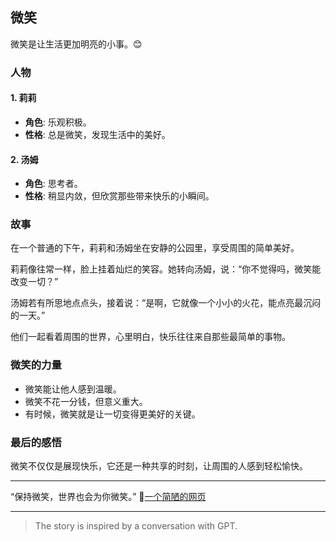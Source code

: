 ## 微笑

微笑是让生活更加明亮的小事。😊

### 人物

#### 1. **莉莉**
- **角色**: 乐观积极。
- **性格**: 总是微笑，发现生活中的美好。

#### 2. **汤姆**
- **角色**: 思考者。
- **性格**: 稍显内敛，但欣赏那些带来快乐的小瞬间。

### 故事

在一个普通的下午，莉莉和汤姆坐在安静的公园里，享受周围的简单美好。

莉莉像往常一样，脸上挂着灿烂的笑容。她转向汤姆，说：“你不觉得吗，微笑能改变一切？”

汤姆若有所思地点点头，接着说：“是啊，它就像一个小小的火花，能点亮最沉闷的一天。”

他们一起看着周围的世界，心里明白，快乐往往来自那些最简单的事物。

### 微笑的力量

- 微笑能让他人感到温暖。
- 微笑不花一分钱，但意义重大。
- 有时候，微笑就是让一切变得更美好的关键。

### 最后的感悟

微笑不仅仅是展现快乐，它还是一种共享的时刻，让周围的人感到轻松愉快。

---

“保持微笑，世界也会为你微笑。” 🌟[一个简陋的网页](https://aozijx.github.io/xuao/assistant/re0)


---

> The story is inspired by a conversation with GPT.
